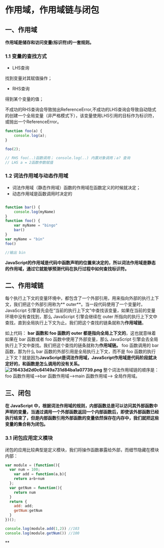 # 作用域，作用域链与闭包

## 一、作用域


**作用域是储存和访问变量(标识符)的一套规则。**
### 1.1 变量的查找方式


- LHS查询

找到变量对其赋值操作；

- RHS查询

得到某个变量的值；


不成功的RHS查询会导致抛出ReferenceError,不成功的LHS查询会导致自动隐式的创建一个全局变量（非严格模式下），该变量使用LHS引用的目标作为标识符，或抛出一个ReferenceError。

```javascript
function foo(a) {
	console.log(a);
}

foo(2);

// RHS foo(..)函数调用； console.log(..) 内置对象调用；a? 查询 
// LHS a = 2函数参数赋值   

```


### 1.2 词法作用域与动态作用域



- 词法作用域（静态作用域）函数的作用域在函数定义的时候就决定；
- 动态作用域是函数调用时决定的



```javascript

function bar() {
    console.log(myName)
}
function foo() {
    var myName = "bingo"
    bar()
}
var myName = "bin"
foo()

//输出 bin

```
**JavaScript的作用域是代码中函数声明的位置来决定的，所以词法作用域是静态的作用域，通过它就能够预测代码在执行过程中如何查找标识符。**


## 二、作用域链


每个执行上下文的变量环境中，都包含了一个外部引用，用来指向外部的执行上下文，我们把这个外部引用称为** outer**。当一段代码使用了一个变量时，JavaScript 引擎首先会在“当前的执行上下文”中查找该变量，如果在当前的变量环境中没有查找到，那么 JavaScript 引擎会继续在 outer 所指向的执行上下文中查找，直到全局执行上下文为止。我们把这个查找的链条就称为**作用域链**。

如上代码：
**bar 函数和 foo 函数的 outer 都是指向全局上下文的**，这也就意味着如果在 bar 函数或者 foo 函数中使用了外部变量，那么 JavaScript 引擎会去全局执行上下文中查找。我们把这个查找的链条就称为**作用域链。**
foo 函数调用的 bar 函数，那为什么 bar 函数的外部引用是全局执行上下文，而不是 foo 函数的执行上下文？就是因为**JavaScript是词法作用域，JavaScript作用域是代码阶段就决定好的，和函数是怎么调用的没有关系。**
**![216433d2d0c64149a731d84ba1a07739.png](https://cdn.nlark.com/yuque/0/2020/png/184136/1591523237104-60ee675d-003d-4fe2-a10a-afbe36bfebdf.png#align=left&display=inline&height=864&margin=%5Bobject%20Object%5D&name=216433d2d0c64149a731d84ba1a07739.png&originHeight=864&originWidth=1142&size=191954&status=done&style=none&width=1142)**
整个词法作用域链的顺序是：foo 函数作用域—>bar 函数作用域—>main 函数作用域—> 全局作用域。

## 三、闭包        


**在 JavaScript 中，根据词法作用域的规则，内部函数总是可以访问其外部函数中声明的变量，当通过调用一个外部函数返回一个内部函数后，即使该外部函数已经执行结束了，但是内部函数引用外部函数的变量依然保存在内存中，我们就把这些变量的集合称为闭包。**

### 3.1 闭包应用定义模块


闭包的应用比较典型是定义模块，我们将操作函数暴露给外部，而细节隐藏在模块内部：
```javascript
var module = (function(){
  var num = 100;
	var add = function(a,b){
  	return a+b+num
  };
  var getNum = function(){
  	return num
  } 
  return {
  	add: add;
    getNum:getNum
  }
})();

console.log(module.add(1,2)) //103
console.log(module.getNum()) //100
```


**
